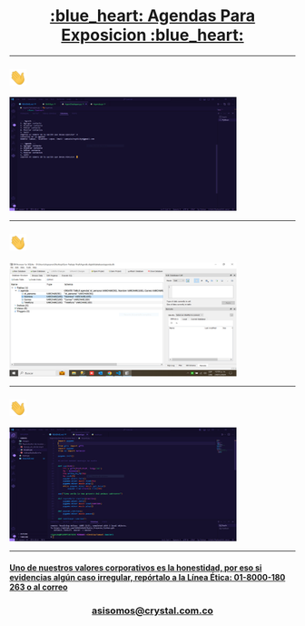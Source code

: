 <p align="center">
  <a href="" rel="noopener">
 <h1 align="center">:blue_heart: Agendas Para Exposicion :blue_heart:</h1>
</p>

<hr>

<h3><img src="https://raw.githubusercontent.com/patrickwebsdev/patrickwebsdev/master/images/handshake.webp" width="30px" style="max-width: 100%;"></h3>
<img width=400px height=200px src="/images/CapturaAgenda.PNG" alt="Projectlogo">
<hr>
<h3><img src="https://raw.githubusercontent.com/patrickwebsdev/patrickwebsdev/master/images/handshake.webp" width="30px" style="max-width: 100%;"></h3>
<img width=400px height=200px src="/images/CapturaBasedeDatos.PNG" alt="Projectlogo">
<hr>
<h3><img src="https://raw.githubusercontent.com/patrickwebsdev/patrickwebsdev/master/images/handshake.webp" width="30px" style="max-width: 100%;"></h3>
<img width=400px height=200px src="/images/CapturaVisual3.PNG" alt="Projectlogo">
<hr>
<h4>Uno de nuestros valores corporativos es la honestidad, por eso si evidencias algún caso irregular, repórtalo a la Línea Ética: 01-8000-180 263 o al correo</h4><h3 align="center">asisomos@crystal.com.co</h3>
</a>








